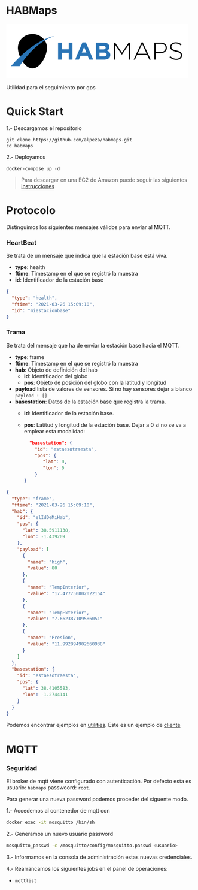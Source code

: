 # HABMaps

![](habmaps/uiserver/src/assets/img/brand/argon-react-white.png)

Utilidad para el seguimiento por gps

# Quick Start

1.- Descargamos el repositorio
``` 
git clone https://github.com/alpeza/habmaps.git
cd habmaps
```

2.- Deployamos

```
docker-compose up -d
```

> Para descargar en una EC2 de Amazon puede seguir las siguientes [instrucciones](EC2Deploy/README.md)

# Protocolo

Distinguimos los siguientes mensajes válidos para envíar al MQTT.


### HeartBeat
Se trata de un mensaje que indica que la estación base está
viva.
* __type__: health
* __ftime__: Timestamp en el que se registró la muestra
* __id__: Identificador de la estación base

```json
{
  "type": "health",
  "ftime": "2021-03-26 15:09:10",
  "id": "miestacionbase"
}
```


### Trama

Se trata del mensaje que ha de enviar la estación base hacia el MQTT.

* __type__: frame
* __ftime__: Timestamp en el que se registró la muestra
* __hab__: Objeto de definición del hab
    * __id__: Identificador del globo
    * __pos__: Objeto de posición del globo con la latitud y longitud
* __payload__ lista de valores de sensores. Si no hay sensores dejar a blanco 
    `payload : []`
* __basestation__: Datos de la estación base que registra la trama.
    * __id__: Identificador de la estación base.
    * __pos__: Latitud y longitud de la estación base.
    Dejar a 0 si no se va a emplear esta modalidad:
      
      ```json 
        "basestation": {
          "id": "estaesotraesta",
          "pos": {
             "lat": 0,
             "lon": 0
          }
      }
      ```
      

```json
{
  "type": "frame",
  "ftime": "2021-03-26 15:09:10",
  "hab": {
    "id": "elIdDeMiHab",
    "pos": {
      "lat": 38.5911138,
      "lon": -1.439209
    },
    "payload": [
      {
        "name": "high",
        "value": 80
      },
      {
        "name": "TempInterior",
        "value": "17.477750802022154"
      },
      {
        "name": "TempExterior",
        "value": "7.662387109586051"
      },
      {
        "name": "Presion",
        "value": "11.992894902660938"
      }
    ]
  },
  "basestation": {
    "id": "estaesotraesta",
    "pos": {
      "lat": 38.4105583,
      "lon": -1.2744141
    }
  }
}
```


Podemos encontrar ejemplos en [utilities](utilities). Este es
un ejemplo de [cliente](utilities/maptrackerex.py)

# MQTT

### Seguridad

El broker de mqtt viene configurado con autenticación. Por defecto
esta es usuario: `habmaps` passwoord: `root`.

Para generar una nueva password podemos proceder del siguente modo.

1.- Accedemos al contenedor de mqtt con 

```bash
docker exec -it mosquitto /bin/sh
```

2.- Generamos un nuevo usuario password

```bash
mosquitto_passwd -c /mosquitto/config/mosquitto.passwd <usuario>
```

3.- Informamos en la consola de administración
estas nuevas credenciales.

4.- Rearrancamos los siguientes jobs en el panel de operaciones:
  - `mqttlist`


